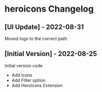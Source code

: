 # heroicons Changelog

## [UI Update] - 2022-08-31

Moved logo to the correct path

## [Initial Version] - 2022-08-25

Initial version code

- Add Icons
- Add Filter option
- Add Heroicons Extension
